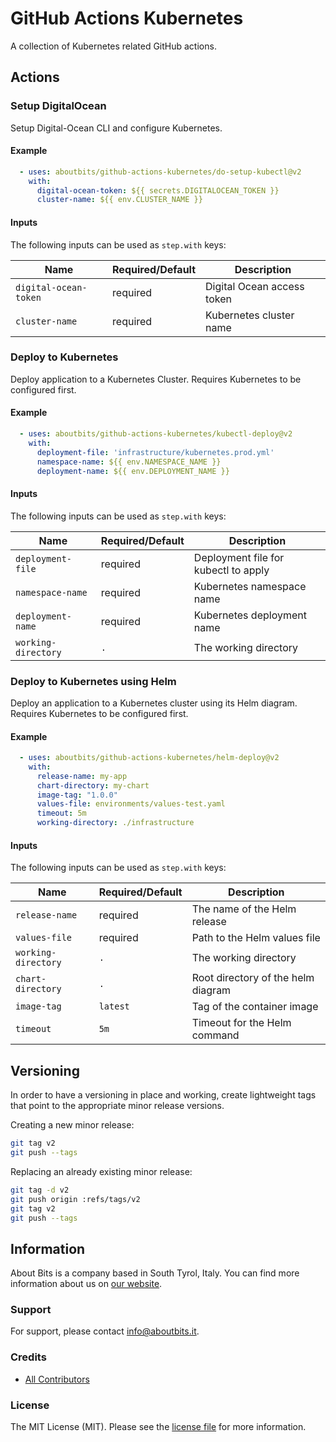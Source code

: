 # GitHub Actions Kubernetes

A collection of Kubernetes related GitHub actions.

## Actions

### Setup DigitalOcean

Setup Digital-Ocean CLI and configure Kubernetes.

#### Example

```yaml
  - uses: aboutbits/github-actions-kubernetes/do-setup-kubectl@v2
    with:
      digital-ocean-token: ${{ secrets.DIGITALOCEAN_TOKEN }}
      cluster-name: ${{ env.CLUSTER_NAME }}
```

#### Inputs

The following inputs can be used as `step.with` keys:

| Name                     | Required/Default   | Description                     |
|--------------------------|--------------------|---------------------------------|
| `digital-ocean-token`    | required           | Digital Ocean access token      |
| `cluster-name`           | required           | Kubernetes cluster name         |


### Deploy to Kubernetes

Deploy application to a Kubernetes Cluster. Requires Kubernetes to be configured first.

#### Example

```yaml
  - uses: aboutbits/github-actions-kubernetes/kubectl-deploy@v2
    with:
      deployment-file: 'infrastructure/kubernetes.prod.yml'
      namespace-name: ${{ env.NAMESPACE_NAME }}
      deployment-name: ${{ env.DEPLOYMENT_NAME }}
```

#### Inputs

The following inputs can be used as `step.with` keys:

| Name                   | Required/Default     | Description                                |
|------------------------|----------------------|--------------------------------------------|
| `deployment-file`      | required             | Deployment file for kubectl to apply       |
| `namespace-name`       | required             | Kubernetes namespace name                  |
| `deployment-name`      | required             | Kubernetes deployment name                 |
| `working-directory`    | `.`                  | The working directory                      |

### Deploy to Kubernetes using Helm

Deploy an application to a Kubernetes cluster using its Helm diagram. Requires Kubernetes to be configured first.

#### Example

```yaml
  - uses: aboutbits/github-actions-kubernetes/helm-deploy@v2
    with:
      release-name: my-app
      chart-directory: my-chart
      image-tag: "1.0.0"
      values-file: environments/values-test.yaml
      timeout: 5m
      working-directory: ./infrastructure
```

#### Inputs

The following inputs can be used as `step.with` keys:

| Name                | Required/Default | Description                        |
|---------------------|------------------|------------------------------------|
| `release-name`      | required         | The name of the Helm release       |
| `values-file`       | required         | Path to the Helm values file       |
| `working-directory` | `.`              | The working directory              |
| `chart-directory`   | `.`              | Root directory of the helm diagram |
| `image-tag`         | `latest`         | Tag of the container image         |
| `timeout`           | `5m`             | Timeout for the Helm command       |

## Versioning

In order to have a versioning in place and working, create lightweight tags that point to the appropriate minor release versions.

Creating a new minor release:

```bash
git tag v2
git push --tags
```

Replacing an already existing minor release:

```bash
git tag -d v2
git push origin :refs/tags/v2
git tag v2
git push --tags
```

## Information

About Bits is a company based in South Tyrol, Italy. You can find more information about us on [our website](https://aboutbits.it).

### Support

For support, please contact [info@aboutbits.it](mailto:info@aboutbits.it).

### Credits

- [All Contributors](../../contributors)

### License

The MIT License (MIT). Please see the [license file](license.md) for more information.
